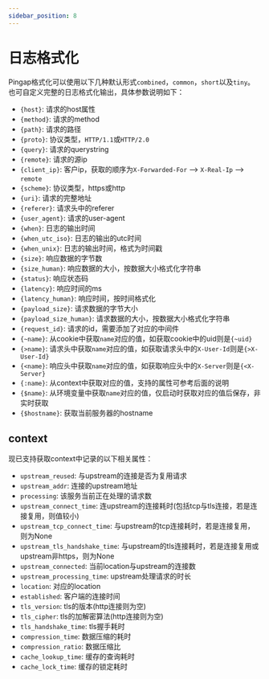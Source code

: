 ```yaml
---
sidebar_position: 8
---
```


# 日志格式化

Pingap格式化可以使用以下几种默认形式`combined`，`common`，`short`以及`tiny`。也可自定义完整的日志格式化输出，具体参数说明如下：

- `{host}`: 请求的host属性
- `{method}`: 请求的method
- `{path}`: 请求的路径
- `{proto}`: 协议类型，`HTTP/1.1`或`HTTP/2.0`
- `{query}`: 请求的querystring
- `{remote}`: 请求的源ip
- `{client_ip}`: 客户ip，获取的顺序为`X-Forwarded-For` --> `X-Real-Ip` --> `remote`
- `{scheme}`: 协议类型，https或http
- `{uri}`: 请求的完整地址
- `{referer}`: 请求头中的referer
- `{user_agent}`: 请求的user-agent
- `{when}`: 日志的输出时间
- `{when_utc_iso}`: 日志的输出的utc时间
- `{when_unix}`: 日志的输出时间，格式为时间戳
- `{size}`: 响应数据的字节数
- `{size_human}`: 响应数据的大小，按数据大小格式化字符串
- `{status}`: 响应状态码
- `{latency}`: 响应时间的ms
- `{latency_human}`: 响应时间，按时间格式化
- `{payload_size}`: 请求数据的字节大小
- `{payload_size_human}`: 请求数据的大小，按数据大小格式化字符串
- `{request_id}`: 请求的id，需要添加了对应的中间件
- `{~name}`: 从cookie中获取`name`对应的值，如获取cookie中的uid则是`{~uid}`
- `{>name}`: 请求头中获取`name`对应的值，如获取请求头中的`X-User-Id`则是`{>X-User-Id}`
- `{<name}`: 响应头中获取`name`对应的值，如获取响应头中的`X-Server`则是`{<X-Server}`
- `{:name}`: 从context中获取对应的值，支持的属性可参考后面的说明
- `{$name}`: 从环境变量中获取`name`对应的值，仅启动时获取对应的值后保存，非实时获取
- `{$hostname}`: 获取当前服务器的hostname

## context

现已支持获取context中记录的以下相关属性：

- `upstream_reused`: 与upstream的连接是否为复用请求
- `upstream_addr`: 连接的upstream地址
- `processing`: 该服务当前正在处理的请求数
- `upstream_connect_time`: 连upstream的连接耗时(包括tcp与tls连接，若是连接复用，则值较小)
- `upstream_tcp_connect_time`: 与upstream的tcp连接耗时，若是连接复用，则为None
- `upstream_tls_handshake_time`: 与upstream的tls连接耗时，若是连接复用或upstream非https，则为None
- `upstream_connected`: 当前location与upstream的连接数
- `upstream_processing_time`: upstream处理请求的时长
- `location`: 对应的location
- `established`: 客户端的连接时间
- `tls_version`: tls的版本(http连接则为空)
- `tls_cipher`: tls的加解密算法(http连接则为空)
- `tls_handshake_time`: tls握手耗时
- `compression_time`: 数据压缩的耗时
- `compression_ratio`: 数据压缩比
- `cache_lookup_time`: 缓存的查询耗时
- `cache_lock_time`: 缓存的锁定耗时
